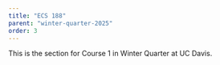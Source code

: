 ```yaml
---
title: "ECS 188"
parent: "winter-quarter-2025"
order: 3
---
```


This is the section for Course 1 in Winter Quarter at UC Davis.